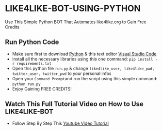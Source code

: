 # LIKE4LIKE-BOT-USING-PYTHON
 Use This Simple Python BOT That Automates like4like.org to Gain Free Credits
 
## Run Python Code
- Make sure first to download [Python](https://www.python.org/downloads/) & this text editor [Visual Studio Code](https://code.visualstudio.com/download)
- Install all the necessary libraries using this one command: `pip install -r requirements.txt`
- Open this python file `run.py` & change `like4like_user, like4like_pwd, twitter_user, twitter_pwd` to your personal infos
- Open your `Command Prompt`and run the script using this simple command: `python run.py`
- Enjoy Gaining FREE CREDITS!

## Watch This Full Tutorial Video on How to Use LIKE4LIKE-BOT
- Follow Step By Step This [Youtube Video Tutorial](https://www.youtube.com/@PythonPassiveIncome)
